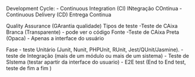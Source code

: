 

Development Cycle:
    - Continuous Integration (CI) INtegração COntínua 
    - Continuous Delivery (CD) Entrega Continua 

Quality Assurance (GArantia qualidade)
Tipos de teste
    -Teste de CAixa Branca (Transparente) - pode ver o código Fonte
    -Teste de CAixa Preta (Opaca) - Apenas a interface do usuário

Fase
    - teste Unitário (Junit, Nunit, PHPUnit, RUnit, Jest/QUnit/Jasmine).
    - teste de Integração (mais de um módulo ou mais de um sistema)
    - Teste de SIstema (testar apartir da interface do usuario)
    - E2E test (End to End test, teste de fim a fim )